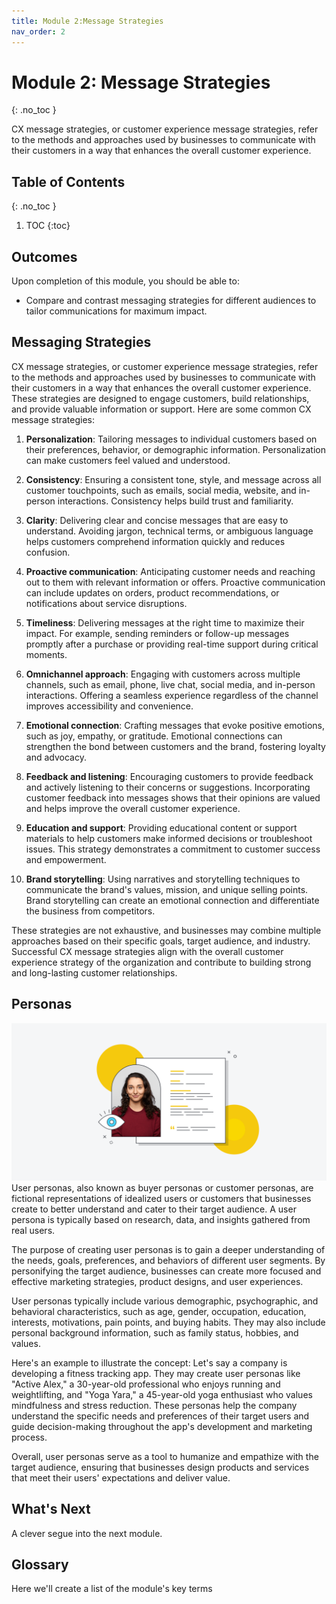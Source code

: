 ```yaml
---
title: Module 2:Message Strategies
nav_order: 2
---
```


<!-- prettier-ignore-start -->

# Module 2: Message Strategies
{: .no_toc }

CX message strategies, or customer experience message strategies, refer to the methods and approaches used by businesses to communicate with their customers in a way that enhances the overall customer experience. 

## Table of Contents
{: .no_toc }

1. TOC
{:toc}

<!-- prettier-ignore-end -->

## Outcomes

Upon completion of this module, you should be able to:

- Compare and contrast messaging strategies for different audiences to tailor communications for maximum impact.

## Messaging Strategies

CX message strategies, or customer experience message strategies, refer to the methods and approaches used by businesses to communicate with their customers in a way that enhances the overall customer experience. These strategies are designed to engage customers, build relationships, and provide valuable information or support. Here are some common CX message strategies:

1. **Personalization**: Tailoring messages to individual customers based on their preferences, behavior, or demographic information. Personalization can make customers feel valued and understood.

1. **Consistency**: Ensuring a consistent tone, style, and message across all customer touchpoints, such as emails, social media, website, and in-person interactions. Consistency helps build trust and familiarity.

1. **Clarity**: Delivering clear and concise messages that are easy to understand. Avoiding jargon, technical terms, or ambiguous language helps customers comprehend information quickly and reduces confusion.

1. **Proactive communication**: Anticipating customer needs and reaching out to them with relevant information or offers. Proactive communication can include updates on orders, product recommendations, or notifications about service disruptions.

1. **Timeliness**: Delivering messages at the right time to maximize their impact. For example, sending reminders or follow-up messages promptly after a purchase or providing real-time support during critical moments.

1. **Omnichannel approach**: Engaging with customers across multiple channels, such as email, phone, live chat, social media, and in-person interactions. Offering a seamless experience regardless of the channel improves accessibility and convenience.

1. **Emotional connection**: Crafting messages that evoke positive emotions, such as joy, empathy, or gratitude. Emotional connections can strengthen the bond between customers and the brand, fostering loyalty and advocacy.

1. **Feedback and listening**: Encouraging customers to provide feedback and actively listening to their concerns or suggestions. Incorporating customer feedback into messages shows that their opinions are valued and helps improve the overall customer experience.

1. **Education and support**: Providing educational content or support materials to help customers make informed decisions or troubleshoot issues. This strategy demonstrates a commitment to customer success and empowerment.

1. **Brand storytelling**: Using narratives and storytelling techniques to communicate the brand's values, mission, and unique selling points. Brand storytelling can create an emotional connection and differentiate the business from competitors.

These strategies are not exhaustive, and businesses may combine multiple approaches based on their specific goals, target audience, and industry. Successful CX message strategies align with the overall customer experience strategy of the organization and contribute to building strong and long-lasting customer relationships.

## Personas

![User Persona](persona.png)
User personas, also known as buyer personas or customer personas, are fictional representations of idealized users or customers that businesses create to better understand and cater to their target audience. A user persona is typically based on research, data, and insights gathered from real users.

The purpose of creating user personas is to gain a deeper understanding of the needs, goals, preferences, and behaviors of different user segments. By personifying the target audience, businesses can create more focused and effective marketing strategies, product designs, and user experiences.

User personas typically include various demographic, psychographic, and behavioral characteristics, such as age, gender, occupation, education, interests, motivations, pain points, and buying habits. They may also include personal background information, such as family status, hobbies, and values.

Here's an example to illustrate the concept: Let's say a company is developing a fitness tracking app. They may create user personas like "Active Alex," a 30-year-old professional who enjoys running and weightlifting, and "Yoga Yara," a 45-year-old yoga enthusiast who values mindfulness and stress reduction. These personas help the company understand the specific needs and preferences of their target users and guide decision-making throughout the app's development and marketing process.

Overall, user personas serve as a tool to humanize and empathize with the target audience, ensuring that businesses design products and services that meet their users' expectations and deliver value.

## What's Next

A clever segue into the next module.

## Glossary

Here we'll create a list of the module's key terms
